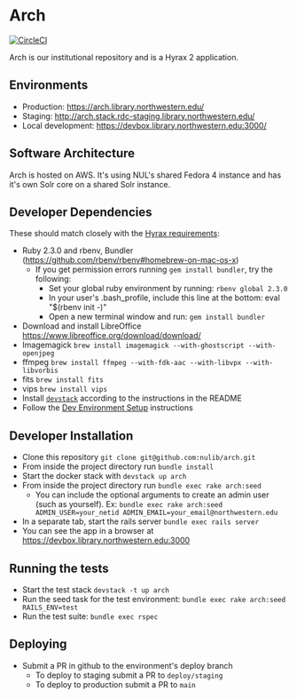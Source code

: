 # Arch

[![CircleCI](https://circleci.com/gh/nulib/arch.svg?style=svg)](https://circleci.com/gh/nulib/arch)

Arch is our institutional repository and is a Hyrax 2 application.

## Environments

- Production: https://arch.library.northwestern.edu/
- Staging: http://arch.stack.rdc-staging.library.northwestern.edu/
- Local development: https://devbox.library.northwestern.edu:3000/

## Software Architecture

Arch is hosted on AWS. It's using NUL's shared Fedora 4 instance and has it's own Solr core on a shared Solr instance.

## Developer Dependencies

These should match closely with the [Hyrax requirements](https://github.com/projecthydra-labs/hyrax):

- Ruby 2.3.0 and rbenv, Bundler (https://github.com/rbenv/rbenv#homebrew-on-mac-os-x)
  - If you get permission errors running `gem install bundler`, try the following:
    - Set your global ruby environment by running: `rbenv global 2.3.0`
    - In your user's .bash_profile, include this line at the bottom: eval "\$(rbenv init -)"
    - Open a new terminal window and run: `gem install bundler`
- Download and install LibreOffice https://www.libreoffice.org/download/download/
- Imagemagick `brew install imagemagick --with-ghostscript --with-openjpeg`
- ffmpeg `brew install ffmpeg --with-fdk-aac --with-libvpx --with-libvorbis`
- fits `brew install fits`
- vips `brew install vips`
- Install [`devstack`](https://github.com/nulib/devstack) according to the instructions in the README
- Follow the [Dev Environment Setup](http://docs.rdc.library.northwestern.edu/2._Developer_Guides/Environment_and_Tools/Developer-Tools---Dev-Environment-Setup/#setup) instructions

## Developer Installation
- Clone this repository `git clone git@github.com:nulib/arch.git`
- From inside the project directory run `bundle install`
- Start the docker stack with `devstack up arch`
- From inside the project directory run `bundle exec rake arch:seed`
  - You can include the optional arguments to create an admin user (such as yourself). Ex: `bundle exec rake arch:seed ADMIN_USER=your_netid ADMIN_EMAIL=your_email@northwestern.edu`
- In a separate tab, start the rails server `bundle exec rails server`
- You can see the app in a browser at https://devbox.library.northwestern.edu:3000

## Running the tests

- Start the test stack `devstack -t up arch`
- Run the seed task for the test environment: `bundle exec rake arch:seed RAILS_ENV=test`
- Run the test suite: `bundle exec rspec`

## Deploying

- Submit a PR in github to the environment's deploy branch
  - To deploy to staging submit a PR to `deploy/staging`
  - To deploy to production submit a PR to `main`
